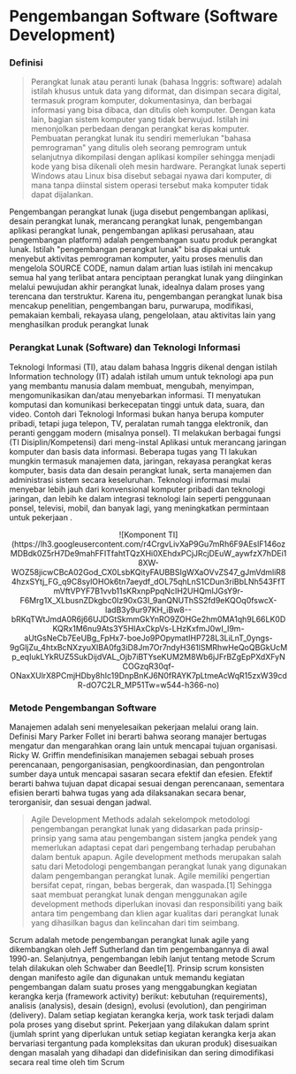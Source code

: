 # Pengembangan Software (Software Development)

### Definisi      

> Perangkat lunak atau peranti lunak (bahasa Inggris: software) adalah istilah khusus untuk data yang diformat, dan disimpan secara digital, termasuk program komputer, dokumentasinya, dan berbagai informasi yang bisa dibaca, dan ditulis oleh komputer. Dengan kata lain, bagian sistem komputer yang tidak berwujud. Istilah ini menonjolkan perbedaan dengan perangkat keras komputer. Pembuatan perangkat lunak itu sendiri memerlukan "bahasa pemrograman" yang ditulis oleh seorang pemrogram untuk selanjutnya dikompilasi dengan aplikasi kompiler sehingga menjadi kode yang bisa dikenali oleh mesin hardware. Perangkat lunak seperti Windows atau Linux bisa disebut sebagai nyawa dari komputer, di mana tanpa diinstal sistem operasi tersebut maka komputer tidak dapat dijalankan. 

Pengembangan perangkat lunak (juga disebut pengembangan aplikasi, desain perangkat lunak, merancang perangkat lunak, pengembangan aplikasi perangkat lunak, pengembangan aplikasi perusahaan, atau pengembangan platform) adalah pengembangan suatu produk perangkat lunak. Istilah "pengembangan perangkat lunak" bisa dipakai untuk menyebut aktivitas pemrograman komputer, yaitu proses menulis dan mengelola SOURCE CODE, namun dalam artian luas istilah ini mencakup semua hal yang terlibat antara penciptaan perangkat lunak yang diinginkan melalui pewujudan akhir perangkat lunak, idealnya dalam proses yang terencana dan terstruktur. Karena itu, pengembangan perangkat lunak bisa mencakup penelitian, pengembangan baru, purwarupa, modifikasi, pemakaian kembali, rekayasa ulang, pengelolaan, atau aktivitas lain yang menghasilkan produk perangkat lunak


### Perangkat Lunak (Software) dan Teknologi Informasi

Teknologi Informasi (TI), atau dalam bahasa Inggris dikenal dengan istilah Information technology (IT) adalah istilah umum untuk teknologi apa pun yang membantu manusia dalam membuat, mengubah, menyimpan, mengomunikasikan dan/atau menyebarkan informasi. TI menyatukan komputasi dan komunikasi berkecepatan tinggi untuk data, suara, dan video. Contoh dari Teknologi Informasi bukan hanya berupa komputer pribadi, tetapi juga telepon, TV, peralatan rumah tangga elektronik, dan peranti genggam modern (misalnya ponsel). TI melakukan berbagai fungsi (TI Disiplin/Kompetensi) dari meng-instal Aplikasi untuk merancang jaringan komputer dan basis data informasi. Beberapa tugas yang TI lakukan mungkin termasuk manajemen data, jaringan, rekayasa perangkat keras komputer, basis data dan desain perangkat lunak, serta manajemen dan administrasi sistem secara keseluruhan. Teknologi informasi mulai menyebar lebih jauh dari konvensional komputer pribadi dan teknologi jaringan, dan lebih ke dalam integrasi teknologi lain seperti penggunaan ponsel, televisi, mobil, dan banyak lagi, yang meningkatkan permintaan untuk pekerjaan .
<center>
![Komponent TI](https://lh3.googleusercontent.com/r4CrgvLivXaP9Gu7mRh6F9AEslF146ozMDBdk0Z5rH7De9mahFFITfahtTQzXHi0XEhdxPCjJRcjDEuW_aywfzX7hDEi18XW-WOZ58jicwCBcA02God_CX0LsbKQityFAUBBSIgWXaOVvZS47_gJmVdmliR84hzxSYtj_FG_q9C8sylOHOk6tn7aeydf_dOL75qhLnS1CDun3riBbLNh543FfTmVftVPYF7B1vvb11sKRxnpPpqNcIH2UHQmlJGsY9r-F6Mrg1X_XLbusnZDkgbc0Iz90xG3I_9anQNUThSS2fd9eKQOq0fswcX-ladB3y9ur97KH_iBw8--bRKqTWtJmdA0R6j66UJDGtSkmmGkYnRO9ZOHGe2hm0MA1qh9L66LK0DKQRx1M6nu9Ats3Y5HIAxCkpVs-LHzKxfmJ0wI_I9m-aUtGsNeCb7EeUBg_FpHx7-boeJo9POpymatIHP728L3LiLnT_0yngs-9gGljZu_4htxBcNXzyuXIBA0fg3iD8Jm7Or7ndyH361lSMRhwHeQoQBGkUcMp_eqIukLYkRUZ5SukDijdVAL_Ojb7iBTYseKUM2M8Wb6jJFrBZgEpPXdXFyNCOGzqR30qf-ONaxXUlrX8PCmjHDby8hIc19DnpBnKJ6N0fRAYK7pLtmeAcWqR15zxW39cdR-dO7C2LR_MP51Tw=w544-h366-no)

</center>

### Metode Pengembangan Software

Manajemen adalah seni menyelesaikan pekerjaan melalui orang lain. Definisi Mary Parker Follet ini berarti bahwa seorang manajer bertugas mengatur dan mengarahkan orang lain untuk mencapai tujuan organisasi. Ricky W. Griffin mendefinisikan manajemen sebagai sebuah proses perencanaan, pengorganisasian, pengkoordinasian, dan pengontrolan sumber daya untuk mencapai sasaran secara efektif dan efesien. Efektif berarti bahwa tujuan dapat dicapai sesuai dengan perencanaan, sementara efisien berarti bahwa tugas yang ada dilaksanakan secara benar, terorganisir, dan sesuai dengan jadwal.

> Agile Development Methods adalah sekelompok metodologi pengembangan perangkat lunak yang didasarkan pada prinsip-prinsip yang sama atau pengembangan sistem jangka pendek yang memerlukan adaptasi cepat dari pengembang terhadap perubahan dalam bentuk apapun. Agile development methods merupakan salah satu dari Metodologi pengembangan perangkat lunak yang digunakan dalam pengembangan perangkat lunak. Agile memiliki pengertian bersifat cepat, ringan, bebas bergerak, dan waspada.[1] Sehingga saat membuat perangkat lunak dengan menggunakan agile development methods diperlukan inovasi dan responsibiliti yang baik antara tim pengembang dan klien agar kualitas dari perangkat lunak yang dihasilkan bagus dan kelincahan dari tim seimbang.

Scrum adalah metode pengembangan perangkat lunak agile yang dikembangkan oleh Jeff Sutherland dan tim pengembangannya di awal 1990-an. Selanjutnya, pengembangan lebih lanjut tentang metode Scrum telah dilakukan oleh Schwaber dan Beedle[1]. Prinsip scrum konsisten dengan manifesto agile dan digunakan untuk memandu kegiatan pengembangan dalam suatu proses yang menggabungkan kegiatan kerangka kerja (framework activity) berikut: kebutuhan (requirements), analisis (analysis), desain (design), evolusi (evolution), dan pengiriman (delivery). Dalam setiap kegiatan kerangka kerja, work task terjadi dalam pola proses yang disebut sprint. Pekerjaan yang dilakukan dalam sprint (jumlah sprint yang diperlukan untuk setiap kegiatan kerangka kerja akan bervariasi tergantung pada kompleksitas dan ukuran produk) disesuaikan dengan masalah yang dihadapi dan didefinisikan dan sering dimodifikasi secara real time oleh tim Scrum

